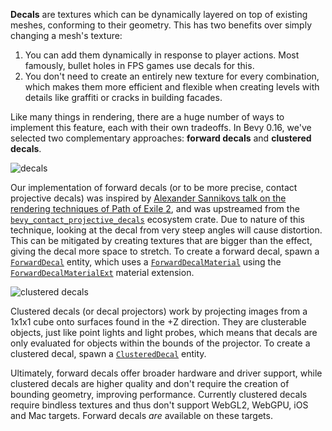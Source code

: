 **Decals** are textures which can be dynamically layered on top of existing meshes, conforming to their geometry.
This has two benefits over simply changing a mesh's texture:

1. You can add them dynamically in response to player actions. Most famously, bullet holes in FPS games use decals for this.
2. You don't need to create an entirely new texture for every combination, which makes them more efficient and flexible when creating levels with details like graffiti or cracks in building facades.

Like many things in rendering, there are a huge number of ways to implement this feature, each with their own tradeoffs.
In Bevy 0.16, we've selected two complementary approaches: **forward decals** and **clustered decals**.

![decals](decals.png)

Our implementation of forward decals (or to be more precise, contact projective decals) was inspired by [Alexander Sannikovs talk on the rendering techniques of Path of Exile 2], and was upstreamed from the [`bevy_contact_projective_decals`] ecosystem crate.
Due to nature of this technique, looking at the decal from very steep angles will cause distortion.
This can be mitigated by creating textures that are bigger than the effect, giving the decal more space to stretch.
To create a forward decal, spawn a [`ForwardDecal`] entity, which uses a [`ForwardDecalMaterial`] using the [`ForwardDecalMaterialExt`] material extension.

![clustered decals](clustered-decals.png)

Clustered decals (or decal projectors) work by projecting images from a 1x1x1 cube onto surfaces found in the +Z direction.
They are clusterable objects, just like point lights and light probes, which means that decals are only evaluated for objects within the bounds of the projector.
To create a clustered decal, spawn a [`ClusteredDecal`] entity.

Ultimately, forward decals offer broader hardware and driver support, while clustered decals are higher quality and don't require the creation of bounding geometry, improving performance.
Currently clustered decals require bindless textures and thus don't support WebGL2, WebGPU, iOS and Mac targets. Forward decals _are_ available on these targets.

[Alexander Sannikovs talk on the rendering techniques of Path of Exile 2]: https://www.youtube.com/watch?v=TrHHTQqmAaM
[`bevy_contact_projective_decals`]: https://github.com/naasblod/bevy_contact_projective_decals
[`ForwardDecal`]: https://dev-docs.bevyengine.org/bevy/pbr/decal/struct.ForwardDecal.html
[`ForwardDecalMaterial`]: https://dev-docs.bevyengine.org/bevy/pbr/decal/type.ForwardDecalMaterial.html
[`ForwardDecalMaterialExt`]: https://dev-docs.bevyengine.org/bevy/pbr/decal/struct.ForwardDecalMaterialExt.html
[`ClusteredDecal`]: https://dev-docs.bevyengine.org/bevy/pbr/decal/clustered/struct.ClusteredDecal.html
